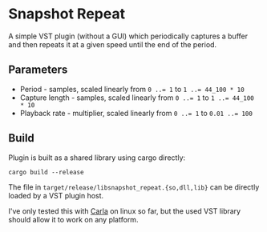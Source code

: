 # Snapshot Repeat

A simple VST plugin (without a GUI) which periodically captures a buffer and
then repeats it at a given speed until the end of the period.


## Parameters

- Period - samples, scaled linearly from `0 ..= 1` to `1 ..= 44_100 * 10`
- Capture length - samples, scaled linearly from `0 ..= 1` to `1 ..= 44_100 * 10`
- Playback rate - multiplier, scaled linearly from `0 ..= 1` to `0.01 ..= 100`


## Build

Plugin is built as a shared library using cargo directly:

```shell
cargo build --release
```

The file in `target/release/libsnapshot_repeat.{so,dll,lib}` can be directly
loaded by a VST plugin host.

I've only tested this with [Carla](https://kx.studio/Applications:Carla) on
linux so far, but the used VST library should allow it to work on any platform.
